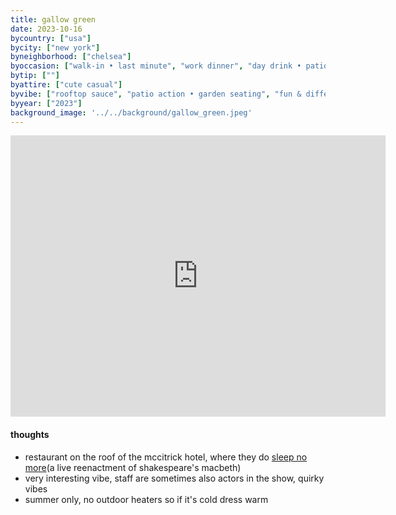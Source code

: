 ```yaml
---
title: gallow green
date: 2023-10-16
bycountry: ["usa"]
bycity: ["new york"]
byneighborhood: ["chelsea"]
byoccasion: ["walk-in • last minute", "work dinner", "day drink • patio pounders", "big group"]
bytip: [""]
byattire: ["cute casual"]
byvibe: ["rooftop sauce", "patio action • garden seating", "fun & different"]
byyear: ["2023"]
background_image: '../../background/gallow_green.jpeg'
---
```


<iframe src="https://www.google.com/maps/embed?pb=!1m18!1m12!1m3!1d3022.508246492057!2d-74.00662312343432!3d40.750844935235925!2m3!1f0!2f0!3f0!3m2!1i1024!2i768!4f13.1!3m3!1m2!1s0x89c259b654e5c63d%3A0xfdeb5c6a1bdca01e!2sGallow%20Green!5e0!3m2!1sen!2sus!4v1701485100496!5m2!1sen!2sus" width="600" height="450" style="border:0;" allowfullscreen="" loading="lazy" referrerpolicy="no-referrer-when-downgrade"></iframe>

#### thoughts
* restaurant on the roof of the mccitrick hotel, where they do [sleep no more](https://mckittrickhotel.com/events/sleep-no-more/#/)(a live reenactment of shakespeare's macbeth)
* very interesting vibe, staff are sometimes also actors in the show, quirky vibes
* summer only, no outdoor heaters so if it's cold dress warm